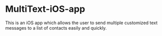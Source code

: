# MultiText-iOS-app
This is an iOS app which allows the user to send multiple customized text messages to a list of contacts easily and quickly. 
